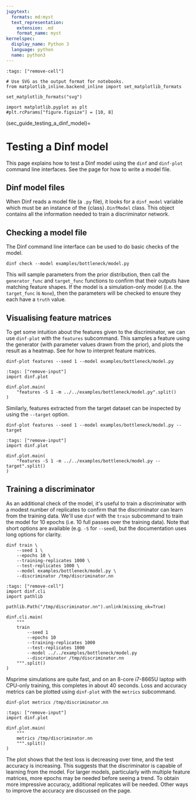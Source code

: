 ```yaml
---
jupytext:
  formats: md:myst
  text_representation:
    extension: .md
    format_name: myst
kernelspec:
  display_name: Python 3
  language: python
  name: python3
---
```


```{code-cell}
:tags: ["remove-cell"]

# Use SVG as the output format for notebooks.
from matplotlib_inline.backend_inline import set_matplotlib_formats

set_matplotlib_formats("svg")

import matplotlib.pyplot as plt
#plt.rcParams["figure.figsize"] = [10, 8]
```

(sec_guide_testing_a_dinf_model)=
# Testing a Dinf model

This page explains how to test a Dinf model
using the `dinf` and `dinf-plot` command line interfaces.
See the [](sec_guide_creating_a_dinf_model) page
for how to write a model file.

## Dinf model files

When Dinf reads a model file (a `.py` file), it looks for a `dinf_model`
variable which must be an instance of the {class}`.DinfModel` class.
This object contains all the information needed to train a discriminator
network.

## Checking a model file

The Dinf command line interface can be used to do basic checks of the model.

```
dinf check --model examples/bottleneck/model.py
```

This will sample parameters from the prior distribution,
then call the `generator_func` and `target_func` functions
to confirm that their outputs have matching feature shapes.
If the model is a simulation-only model (i.e. the `target_func` is `None`),
then the parameters will be checked to ensure they each have a `truth` value.

## Visualising feature matrices

To get some intuition about the features given to the discriminator,
we can use `dinf-plot` with the `features` subcommand.
This samples a feature using the generator (with parameter values drawn
from the prior), and plots the result as a heatmap.
See [](sec_guide_features) for how to interpret feature matrices.

```
dinf-plot features --seed 1 --model examples/bottleneck/model.py
```
```{code-cell}
:tags: ["remove-input"]
import dinf.plot

dinf.plot.main(
    "features -S 1 -m ../../examples/bottleneck/model.py".split()
)
```

Similarly, features extracted from the target dataset can be inspected
by using the `--target` option.

```
dinf-plot features --seed 1 --model examples/bottleneck/model.py --target
```
```{code-cell}
:tags: ["remove-input"]
import dinf.plot

dinf.plot.main(
    "features -S 1 -m ../../examples/bottleneck/model.py --target".split()
)
```

## Training a discriminator

As an additional check of the model, it's useful to train a discriminator
with a modest number of replicates to confirm that the discriminator
can learn from the training data. We'll use `dinf` with
the `train` subcommand to train the model for 10 epochs (i.e. 10 full
passes over the training data). Note that short options are available
(e.g. `-S` for `--seed`), but the documentation uses long options for clarity.

```
dinf train \
    --seed 1 \
    --epochs 10 \
    --training-replicates 1000 \
    --test-replicates 1000 \
    --model examples/bottleneck/model.py \
    --discriminator /tmp/discriminator.nn
```
```{code-cell}
:tags: ["remove-cell"]
import dinf.cli
import pathlib

pathlib.Path("/tmp/discriminator.nn").unlink(missing_ok=True)

dinf.cli.main(
    """
    train
        --seed 1
        --epochs 10
        --training-replicates 1000
        --test-replicates 1000
        --model ../../examples/bottleneck/model.py
        --discriminator /tmp/discriminator.nn
    """.split()
)
```

Msprime simulations are quite fast, and on an 8-core i7-8665U laptop with
CPU-only training, this completes in about 40 seconds.
Loss and accuracy metrics can be plotted using `dinf-plot` with the
`metrics` subcommand.

```
dinf-plot metrics /tmp/discriminator.nn
```
```{code-cell}
:tags: ["remove-input"]
import dinf.plot

dinf.plot.main(
    """
    metrics /tmp/discriminator.nn
    """.split()
)
```

The plot shows that the test loss is decreasing over time, and the
test accuracy is increasing. This suggests that the discriminator is capable
of learning from the model.
For larger models, particularly with multiple feature matrices,
more epochs may be needed before seeing a trend.
To obtain more impressive accuracy, additional replicates will be needed.
Other ways to improve the accuracy are discussed on the
[](sec_guide_accuracy) page.
